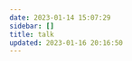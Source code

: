 ```yaml
---
date: 2023-01-14 15:07:29
sidebar: []
title: talk
updated: 2023-01-16 20:16:50
---
```

<script src="https://unpkg.com/browse/qexo-static@1.5.0/hexo/talks.js"></script>
<script src="https://unpkg.com/jquery@3.6.0/dist/jquery.min.js"></script>
<link rel="stylesheet" href="https://unpkg.com/browse/qexo-static@1.5.0/hexo/talks.css">
<div id="qexot"></div>
<script>showQexoTalks("qexot", "https://qexo.wyblog1.tk/talks.html", 5)</script>
